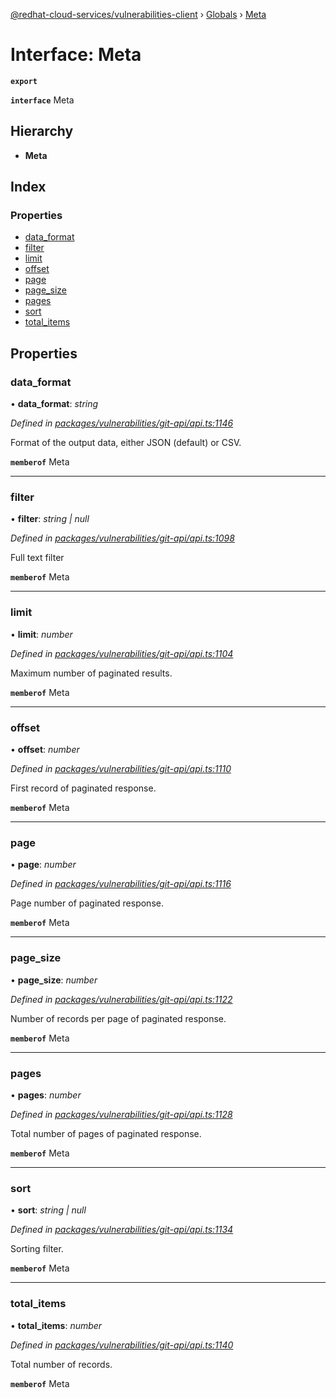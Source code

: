 [@redhat-cloud-services/vulnerabilities-client](../README.md) › [Globals](../globals.md) › [Meta](meta.md)

# Interface: Meta

**`export`** 

**`interface`** Meta

## Hierarchy

* **Meta**

## Index

### Properties

* [data_format](meta.md#data_format)
* [filter](meta.md#filter)
* [limit](meta.md#limit)
* [offset](meta.md#offset)
* [page](meta.md#page)
* [page_size](meta.md#page_size)
* [pages](meta.md#pages)
* [sort](meta.md#sort)
* [total_items](meta.md#total_items)

## Properties

###  data_format

• **data_format**: *string*

*Defined in [packages/vulnerabilities/git-api/api.ts:1146](https://github.com/RedHatInsights/javascript-clients/blob/master/packages/vulnerabilities/git-api/api.ts#L1146)*

Format of the output data, either JSON (default) or CSV.

**`memberof`** Meta

___

###  filter

• **filter**: *string | null*

*Defined in [packages/vulnerabilities/git-api/api.ts:1098](https://github.com/RedHatInsights/javascript-clients/blob/master/packages/vulnerabilities/git-api/api.ts#L1098)*

Full text filter

**`memberof`** Meta

___

###  limit

• **limit**: *number*

*Defined in [packages/vulnerabilities/git-api/api.ts:1104](https://github.com/RedHatInsights/javascript-clients/blob/master/packages/vulnerabilities/git-api/api.ts#L1104)*

Maximum number of paginated results.

**`memberof`** Meta

___

###  offset

• **offset**: *number*

*Defined in [packages/vulnerabilities/git-api/api.ts:1110](https://github.com/RedHatInsights/javascript-clients/blob/master/packages/vulnerabilities/git-api/api.ts#L1110)*

First record of paginated response.

**`memberof`** Meta

___

###  page

• **page**: *number*

*Defined in [packages/vulnerabilities/git-api/api.ts:1116](https://github.com/RedHatInsights/javascript-clients/blob/master/packages/vulnerabilities/git-api/api.ts#L1116)*

Page number of paginated response.

**`memberof`** Meta

___

###  page_size

• **page_size**: *number*

*Defined in [packages/vulnerabilities/git-api/api.ts:1122](https://github.com/RedHatInsights/javascript-clients/blob/master/packages/vulnerabilities/git-api/api.ts#L1122)*

Number of records per page of paginated response.

**`memberof`** Meta

___

###  pages

• **pages**: *number*

*Defined in [packages/vulnerabilities/git-api/api.ts:1128](https://github.com/RedHatInsights/javascript-clients/blob/master/packages/vulnerabilities/git-api/api.ts#L1128)*

Total number of pages of paginated response.

**`memberof`** Meta

___

###  sort

• **sort**: *string | null*

*Defined in [packages/vulnerabilities/git-api/api.ts:1134](https://github.com/RedHatInsights/javascript-clients/blob/master/packages/vulnerabilities/git-api/api.ts#L1134)*

Sorting filter.

**`memberof`** Meta

___

###  total_items

• **total_items**: *number*

*Defined in [packages/vulnerabilities/git-api/api.ts:1140](https://github.com/RedHatInsights/javascript-clients/blob/master/packages/vulnerabilities/git-api/api.ts#L1140)*

Total number of records.

**`memberof`** Meta
